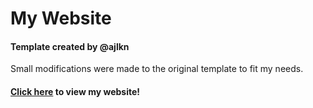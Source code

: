 # My Website
#### Template created by @ajlkn
Small modifications were made to the original template to fit my needs.

#### [Click here](https://mdepaula.me) to view my website!
